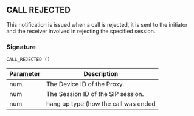 ## CALL REJECTED

This notification is issued when a call is rejected, it is sent to the initiator and the receiver involved in rejecting the specified session.


### Signature

`CALL_REJECTED ()`


| Parameter | Description |
| --- | --- |
| num | The Device ID of the Proxy. |
| num | The Session ID of the SIP session. |
| num | hang up type (how the call was ended |
